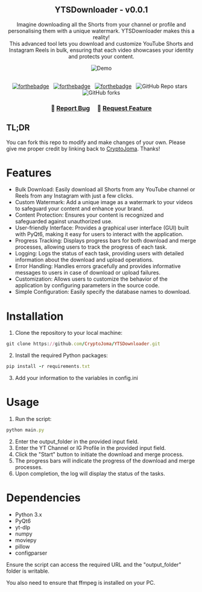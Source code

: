 <h2 align="center">
  YTSDownloader - v0.0.1
</h2>
<p align="center">Imagine downloading all the Shorts from your channel or profile and personalising them with a unique watermark. YTSDownloader makes this a reality!<br>
This advanced tool lets you download and customize YouTube Shorts and Instagram Reels in bulk, ensuring that each video showcases your identity and protects your content.</p>
<div align="center">
  <img alt="Demo" src="./Images/readme-img1.png" />
</div>

<br/>

<div align="center">

[![forthebadge](https://forthebadge.com/images/badges/built-with-love.svg)](https://forthebadge.com) &nbsp;
[![forthebadge](https://forthebadge.com/images/badges/made-with-python.svg)](https://forthebadge.com) &nbsp;
[![forthebadge](https://forthebadge.com/images/badges/open-source.svg)](https://forthebadge.com) &nbsp;
![GitHub Repo stars](https://img.shields.io/github/stars/CryptoJoma/CyberPunk-Portfolio?color=blue&logo=github&style=for-the-badge) &nbsp;
![GitHub forks](https://img.shields.io/github/forks/CryptoJoma/CyberPunk-Portfolio?color=blue&logo=github&style=for-the-badge)

</div>

<h3 align="center">
    🔹
    <a href="https://github.com/CryptoJoma/YTSDownloader/issues">Report Bug</a> &nbsp; &nbsp;
    🔹
    <a href="https://github.com/CryptoJoma/YTSDownloader/issues">Request Feature</a>
</h3>

## TL;DR

You can fork this repo to modify and make changes of your own. Please give me proper credit by linking back to [CryptoJoma](https://github.com/CryptoJoma/YTSDownloader). Thanks!

# Features
- Bulk Download: Easily download all Shorts from any YouTube channel or Reels from any Instagram with just a few clicks.
- Custom Watermark: Add a unique image as a watermark to your videos to safeguard your content and enhance your brand.
- Content Protection: Ensures your content is recognized and safeguarded against unauthorized use.
- User-friendly Interface: Provides a graphical user interface (GUI) built with PyQt6, making it easy for users to interact with the application.
- Progress Tracking: Displays progress bars for both download and merge processes, allowing users to track the progress of each task.
- Logging: Logs the status of each task, providing users with detailed information about the download and upload operations.
- Error Handling: Handles errors gracefully and provides informative messages to users in case of download or upload failures.
- Customization: Allows users to customize the behavior of the application by configuring parameters in the source code.
- Simple Configuration: Easily specify the database names to download.

# Installation
1. Clone the repository to your local machine:
```rb
git clone https://github.com/CryptoJoma/YTSDownloader.git
```
2. Install the required Python packages:
```rb
pip install -r requirements.txt
```
3. Add your information to the variables in config.ini

# Usage
1. Run the script:
```rb
python main.py
```
2. Enter the output_folder in the provided input field.
3. Enter the YT Channel or IG Profile in the provided input field.
4. Click the "Start" button to initiate the download and merge process.
5. The progress bars will indicate the progress of the download and merge processes.
6. Upon completion, the log will display the status of the tasks.

# Dependencies
- Python 3.x
- PyQt6
- yt-dlp
- numpy
- moviepy
- pillow
- configparser

Ensure the script can access the required URL and the "output_folder" folder is writable.

You also need to ensure that ffmpeg is installed on your PC.
